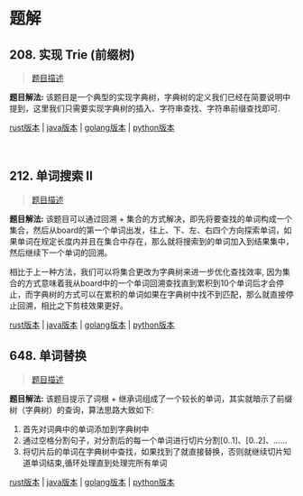 # 题解

## 208. 实现 Trie (前缀树)

> [题目描述](https://leetcode-cn.com/problems/implement-trie-prefix-tree/)

**题目解法:** 该题目是一个典型的实现字典树，字典树的定义我们已经在简要说明中提到，这里我们只需要实现字典树的插入、字符串查找、字符串前缀查找即可.

[rust版本](../../../codes/rust/208.实现-trie-前缀树.rs) |
[java版本](../../../codes/java/208.实现-trie-前缀树.java) |
[golang版本](../../../codes/golang/208.实现-trie-前缀树.go) |
[python版本](../../../codes/python/208.实现-trie-前缀树.py)

</br>

## 212. 单词搜索 II

> [题目描述](https://leetcode-cn.com/problems/word-search-ii/)

**题目解法:** 该题目可以通过回溯 + 集合的方式解决，即先将要查找的单词构成一个集合，然后从board的第一个单词出发，往上、下、左、右四个方向探索单词，如果单词在规定长度内并且在集合中存在，那么就将搜索到的单词加入到结果集中，然后继续下一个单词的回溯。

相比于上一种方法，我们可以将集合更改为字典树来进一步优化查找效率, 因为集合的方式意味着我从board中的一个单词回溯查找直到累积到10个单词后才会停止，而字典树的方式可以在累积的单词如果在字典树中找不到匹配，那么就直接停止回溯，相比之下剪枝效果更好。

[rust版本](../../../codes/rust/212.单词搜索-ii.rs) |
[java版本](../../../codes/java/212.单词搜索-ii.java) |
[golang版本](../../../codes/golang/212.单词搜索-ii.go) |
[python版本](../../../codes/python/212.单词搜索-ii.py)

## 648. 单词替换

> [题目描述](https://leetcode-cn.com/problems/replace-words/)

**题目解法:** 该题目提示了词根 + 继承词组成了一个较长的单词，其实就暗示了前缀树（字典树）的查询，算法思路大致如下:

1. 首先对词典中的单词添加到字典树中
2. 通过空格分割句子，对分割后的每一个单词进行切片分割[0..1]、[0..2]、......
3. 将切片后的单词在字典树中查找，如果找到了就直接替换，否则就继续切片知道单词结束,循环处理直到处理完所有单词

[rust版本](../../../codes/rust/648.单词替换.rs) |
[java版本](../../../codes/java/648.单词替换.java) |
[golang版本](../../../codes/golang/648.单词替换.go) |
[python版本](../../../codes/python/648.单词替换.py)

